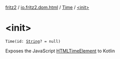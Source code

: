 [fritz2](../../index.md) / [io.fritz2.dom.html](../index.md) / [Time](index.md) / [&lt;init&gt;](./-init-.md)

# &lt;init&gt;

`Time(id: `[`String`](https://kotlinlang.org/api/latest/jvm/stdlib/kotlin/-string/index.html)`? = null)`

Exposes the JavaScript [HTMLTimeElement](https://developer.mozilla.org/en/docs/Web/API/HTMLTimeElement) to Kotlin

